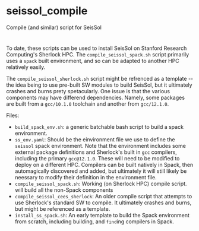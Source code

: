# seissol_compile
Compile (and similar) script for SeisSol
#
To date, these scripts can be used to install SeisSol on Stanford Research Computing's Sherlock HPC. The `compile_seissol_spack.sh` script primarily uses a `spack` built environment, and so can be adapted to another HPC relatively easily.

The `compile_seissol_sherlock.sh` script might be refrenced as a template -- the idea being to use pre-built SW modules to build SeisSol, but it ultimately crashes and burns prety spetacularly. One issue is that the various components may have differend dependencies. Namely, some packages are built from a `gcc/10.1.0` toolchain and another from `gcc/12.1.0`.

Files:
  - `build_spack_env.sh`: a generic batchable bash script to build a spack environment.
  - `ss_env.yaml`: Should be the einvironment file we use to define the `seissol` spack environment. Note that the environment includes some external package definitions and Sherlock's built in `gcc` compilers, including the primary `gcc@12.1.0`. These will need to be modified to deploy on a different HPC. Compilers can be built natively in Spack, then automagically discovered and added, but ultimately it will still likely be neessary to modify their definition in the environment file.
  - `compile_seissol_spack.sh`: Working (on Sherlock HPC) compile script. will build all the non-Spack components
  - `compile_seissol_cees_sherlock`: An older compile script that attempts to use Sherlock's standard SW to compile. It ultimately crashes and burns, but might be referenced as a template.
  - `install_ss_spack.sh`: An early template to build the Spack environment from scratch, including building, and `find`ing compilers in Spack.
 
